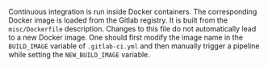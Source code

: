 Continuous integration is run inside Docker containers. The corresponding
Docker image is loaded from the Gitlab registry. It is built from the
`misc/Dockerfile` description. Changes to this file do not automatically
lead to a new Docker image. One should first modify the image name in the
`BUILD_IMAGE` variable of `.gitlab-ci.yml` and then manually trigger a pipeline
while setting the `NEW_BUILD_IMAGE` variable.
